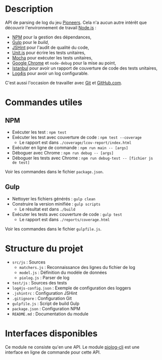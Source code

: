 # Description

API de parsing de log du jeu [Pioneers](http://pio.sourceforge.net/). Cela n'a aucun autre intérêt que découvrir l'environnement de travail [Node.js](https://nodejs.org/en/) :
  * [NPM](https://www.npmjs.com/) pour la gestion des dépendances,
  * [Gulp](http://gulpjs.com/) pour le _build_,
  * [JSHint](http://jshint.com/) pour l'audit de qualité du code,
  * [Unit.js](http://unitjs.com/) pour écrire les tests unitaires,
  * [Mocha](http://mochajs.org/) pour exécuter les tests unitaires,
  * [Google Chrome](https://www.google.fr/chrome/browser/desktop/index.html) et `node-debug` pour la mise au point,
  * [Istanbul](https://github.com/gotwarlost/istanbul) pour avoir un rapport de couverture de code des tests unitaires,
  * [Log4js](https://www.npmjs.com/package/log4js) pour avoir un log configurable.

C'est aussi l'occasion de travailler avec [Git](http://www.git-scm.com/) et [GitHub.com](https://github.com/).

# Commandes utiles

## NPM

  * Exécuter les test : `npm test`
  * Exécuter les test avec couverture de code : `npm test --coverage`
     * Le rapport est dans `./coverage/lcov-report/index.html`
  * Exécuter en ligne de commande : `npm run main -- [args]`
  * Déboguer avec Chrome : `npm run debug -- [args]`
  * Déboguer les tests avec Chrome : `npm run debug-test -- [fichier js de test]`

Voir les commandes dans le fichier `package.json`.

## Gulp

  * Nettoyer les fichiers générés : `gulp clean`
  * Construire la version minifiée : `gulp scripts`
    * Le résultat est dans `./build`
  * Exécuter les tests avec couverture de code : `gulp test`
     * Le rapport est dans `./reports/coverage.html`

Voir les commandes dans le fichier `gulpfile.js`.

# Structure du projet

  * `src/js` : Sources
    * `matchers.js` : Reconnaissance des lignes du fichier de log
    * `model.js` : Définition du modèle de données
    * `piolog.js` : Parser de log
  * `test/js` : Sources des tests
  * `log4js-config.json` : Exemple de configuration des loggers
  * `.jshintrc` : Configuration JSHint
  * `.gitignore` : Configuration Git
  * `gulpfile.js` : Script de build Gulp
  * `package.json` : Configuration NPM
  * `README.md` : Documentation du module

# Interfaces disponibles

Ce module ne consiste qu'en une API. Le module [piolog-cli](https://github.com/cicithesquirrel/piolog-cli) est une interface en ligne de commande pour cette API.